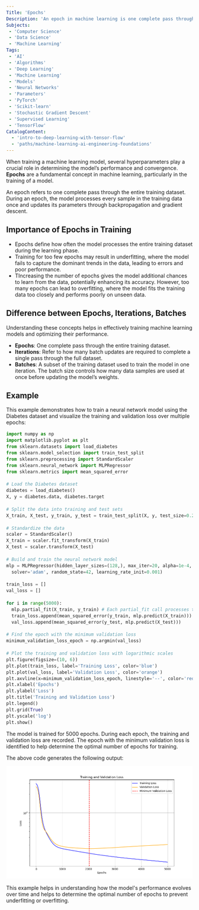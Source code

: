 ```yaml
---
Title: 'Epochs'
Description: 'An epoch in machine learning is one complete pass through the entire training dataset by the learning algorithm to update the model’s weights.'
Subjects:
 - 'Computer Science'
 - 'Data Science'
 - 'Machine Learning'
Tags:
 - 'AI'
 - 'Algorithms'
 - 'Deep Learning'
 - 'Machine Learning'
 - 'Models'
 - 'Neural Networks'
 - 'Parameters'
 - 'PyTorch'
 - 'Scikit-learn'
 - 'Stochastic Gradient Descent'
 - 'Supervised Learning'
 - 'TensorFlow'
CatalogContent:
  - 'intro-to-deep-learning-with-tensor-flow'
  - 'paths/machine-learning-ai-engineering-foundations'
---
```


When training a machine learning model, several hyperparameters play a crucial role in determining the model’s performance and convergence. **Epochs** are a fundamental concept in machine learning, particularly in the training of a model.

An epoch refers to one complete pass through the entire training dataset. During an epoch, the model processes every sample in the training data once and updates its parameters through backpropagation and gradient descent.

## Importance of Epochs in Training

- Epochs define how often the model processes the entire training dataset during the learning phase.
- Training for too few epochs may result in underfitting, where the model fails to capture the dominant trends in the data, leading to errors and poor performance.
- TIncreasing the number of epochs gives the model additional chances to learn from the data, potentially enhancing its accuracy. However, too many epochs can lead to overfitting, where the model fits the training data too closely and performs poorly on unseen data.

## Difference between Epochs, Iterations, Batches

Understanding these concepts helps in effectively training machine learning models and optimizing their performance.

- **Epochs**: One complete pass through the entire training dataset.
- **Iterations**: Refer to how many batch updates are required to complete a single pass through the full dataset.
- **Batches**: A subset of the training dataset used to train the model in one iteration. The batch size controls how many data samples are used at once before updating the model’s weights.

## Example

This example demonstrates how to train a neural network model using the Diabetes dataset and visualize the training and validation loss over multiple epochs:

```py
import numpy as np
import matplotlib.pyplot as plt
from sklearn.datasets import load_diabetes
from sklearn.model_selection import train_test_split
from sklearn.preprocessing import StandardScaler
from sklearn.neural_network import MLPRegressor
from sklearn.metrics import mean_squared_error

# Load the Diabetes dataset
diabetes = load_diabetes()
X, y = diabetes.data, diabetes.target

# Split the data into training and test sets
X_train, X_test, y_train, y_test = train_test_split(X, y, test_size=0.2, random_state=42)

# Standardize the data
scaler = StandardScaler()
X_train = scaler.fit_transform(X_train)
X_test = scaler.transform(X_test)

# Build and train the neural network model
mlp = MLPRegressor(hidden_layer_sizes=(128,), max_iter=20, alpha=1e-4,
  solver='adam', random_state=42, learning_rate_init=0.001)

train_loss = []
val_loss = []

for i in range(5000):
  mlp.partial_fit(X_train, y_train) # Each partial_fit call processes the entire training data once, simulating one epoch.
  train_loss.append(mean_squared_error(y_train, mlp.predict(X_train)))
  val_loss.append(mean_squared_error(y_test, mlp.predict(X_test)))

# Find the epoch with the minimum validation loss
minimum_validation_loss_epoch = np.argmin(val_loss)

# Plot the training and validation loss with logarithmic scales
plt.figure(figsize=(10, 6))
plt.plot(train_loss, label='Training Loss', color='blue')
plt.plot(val_loss, label='Validation Loss', color='orange')
plt.axvline(x=minimum_validation_loss_epoch, linestyle='--', color='red', label='Minimum Validation Loss')
plt.xlabel('Epochs')
plt.ylabel('Loss')
plt.title('Training and Validation Loss')
plt.legend()
plt.grid(True)
plt.yscale('log')
plt.show()
```

The model is trained for 5000 epochs. During each epoch, the training and validation loss are recorded. The epoch with the minimum validation loss is identified to help determine the optimal number of epochs for training.

The above code generates the following output:

![Output of the above example, training and validation loss over multiple epochs](https://raw.githubusercontent.com/Codecademy/docs/main/media/epochs.png)

This example helps in understanding how the model's performance evolves over time and helps to determine the optimal number of epochs to prevent underfitting or overfitting.
